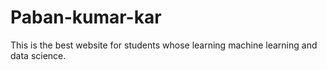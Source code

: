 # Paban-kumar-kar
This is the best website for students whose learning machine learning and data science. 
